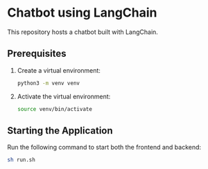 # Chatbot using LangChain

This repository hosts a chatbot built with LangChain.

## Prerequisites

1. Create a virtual environment:
    ```bash
    python3 -m venv venv
    ```

2. Activate the virtual environment:
    ```bash
    source venv/bin/activate
    ```

## Starting the Application

Run the following command to start both the frontend and backend:
```bash
sh run.sh
```